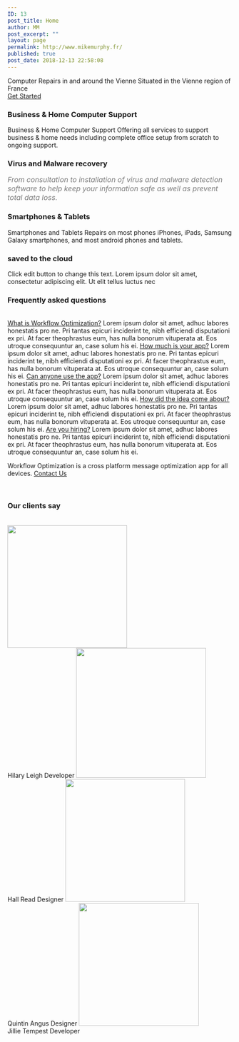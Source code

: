 ```yaml
---
ID: 13
post_title: Home
author: MM
post_excerpt: ""
layout: page
permalink: http://www.mikemurphy.fr/
published: true
post_date: 2018-12-13 22:58:08
---
```

Computer Repairs in and around the Vienne
Situated in the Vienne region of France		
			<a href="#pricing" role="button">
						Get Started
					</a>
				<h3>
					Business &amp; Home Computer Support
				</h3>
								<p>
Business & Home Computer Support
Offering all services to support business & home needs including complete office setup from scratch to ongoing support.</p>
				<h3>
					Virus and Malware recovery
				</h3>
								<p><em style="color: rgb(122, 122, 122); font-size: 16px; white-space: normal;">From consultation to installation of virus and malware detection software to help keep your information safe as well as prevent total data loss.</em></p>
				<h3>
					Smartphones &amp; Tablets
				</h3>
								<p>Smartphones and Tablets
Repairs on most phones iPhones, iPads, Samsung Galaxy smartphones, and most android phones and tablets.</p>
				<h3>
					saved to the cloud
				</h3>
								<p>Click edit button to change this text. Lorem ipsum dolor sit amet, consectetur adipiscing elit. Ut elit tellus luctus nec </p>
			<h3>Frequently asked questions</h3>		
												<a href="">What is Workflow Optimization?</a>
					Lorem ipsum dolor sit amet, adhuc labores honestatis pro ne. Pri tantas epicuri inciderint te, nibh efficiendi disputationi ex pri. At facer theophrastus eum, has nulla bonorum vituperata at. Eos utroque consequuntur an, case solum his ei.
												<a href="">How much is your app?</a>
					Lorem ipsum dolor sit amet, adhuc labores honestatis pro ne. Pri tantas epicuri inciderint te, nibh efficiendi disputationi ex pri. At facer theophrastus eum, has nulla bonorum vituperata at. Eos utroque consequuntur an, case solum his ei.
												<a href="">Can anyone use the app?</a>
					Lorem ipsum dolor sit amet, adhuc labores honestatis pro ne. Pri tantas epicuri inciderint te, nibh efficiendi disputationi ex pri. At facer theophrastus eum, has nulla bonorum vituperata at. Eos utroque consequuntur an, case solum his ei.
												<a href="">How did the idea come about?</a>
					Lorem ipsum dolor sit amet, adhuc labores honestatis pro ne. Pri tantas epicuri inciderint te, nibh efficiendi disputationi ex pri. At facer theophrastus eum, has nulla bonorum vituperata at. Eos utroque consequuntur an, case solum his ei.
												<a href="">Are you hiring?</a>
					Lorem ipsum dolor sit amet, adhuc labores honestatis pro ne. Pri tantas epicuri inciderint te, nibh efficiendi disputationi ex pri. At facer theophrastus eum, has nulla bonorum vituperata at. Eos utroque consequuntur an, case solum his ei.
		<p>Workflow Optimization is a cross platform message optimization app for all devices. <a href="#">Contact Us</a></p>		
			<h3>Our clients say</h3>		
							<img width="268" height="275" src="http://www.mikemurphy.fr/wp-content/uploads/2020/05/team_3.jpg" alt="" />						
														Hilary Leigh
																						Developer
							<img width="291" height="291" src="http://www.mikemurphy.fr/wp-content/uploads/2020/05/25388788904_72d2f5ec6f_z.jpg" alt="" srcset="http://www.mikemurphy.fr/wp-content/uploads/2020/05/25388788904_72d2f5ec6f_z.jpg 291w, http://www.mikemurphy.fr/wp-content/uploads/2020/05/25388788904_72d2f5ec6f_z-150x150.jpg 150w" sizes="(max-width: 291px) 100vw, 291px" />						
														Hall Read
																						Designer
							<img width="268" height="275" src="http://www.mikemurphy.fr/wp-content/uploads/2020/05/team_4.jpg" alt="" />						
														Quintin Angus
																						Designer
							<img width="269" height="275" src="http://www.mikemurphy.fr/wp-content/uploads/2020/05/team_2.jpg" alt="" />						
														Jillie Tempest
																						Developer